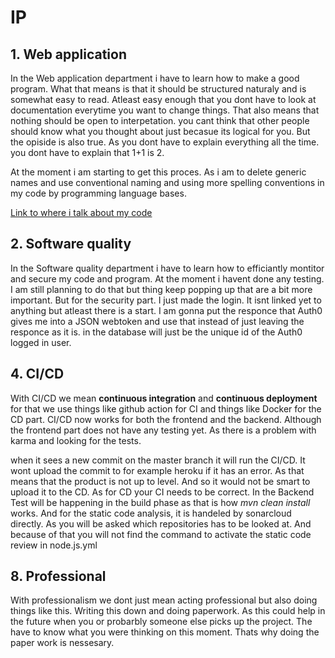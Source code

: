 # IP

## 1. Web application
In the Web application department i have to learn how to make a good program. What that means is that it should be structured naturaly and is somewhat easy to read. 
Atleast easy enough that you dont have to look at documentation everytime you want to change things.
That also means that nothing should be open to interpetation. you cant think that other people should know what you thought about just becasue its logical for you. 
But the opiside is also true. As you dont have to explain everything all the time. you dont have to explain that 1+1 is 2.

At the moment i am starting to get this proces. As i am to delete generic names and use conventional naming and using more spelling conventions in my code by programming language bases.

[Link to where i talk about my code](https://github.com/ThomasPouw/Portofolio-S3/tree/main/Project)



## 2. Software quality
In the Software quality department i have to learn how to efficiantly montitor and secure my code and program. At the moment i havent done any testing.
I am still planning to do that but thing keep popping up that are a bit more important.
But for the security part. I just made the login. It isnt linked yet to anything but atleast there is a start. I am gonna put the responce that Auth0 gives me into a JSON webtoken and use that instead of just leaving the responce as it is. 
in the database will just be the unique id of the Auth0 logged in user.

## 4. CI/CD
With CI/CD we mean **continuous integration** and **continuous deployment** for that we use things like github action for CI and things like Docker for the CD part.
CI/CD now works for both the frontend and the backend. Although the frontend part does not have any testing yet. As there is a problem with karma and looking for the tests.

when it sees a new commit on the master branch it will run the CI/CD. It wont upload the commit to for example heroku if it has an error. As that means that the product is not up to level. And so it would not be smart to upload it to the CD. As for CD your CI needs to be correct. 
In the Backend Test will be happening in the build phase as that is how *mvn clean install* works. And for the static code analysis, it is handeled by sonarcloud directly. As you will be asked which repositories has to be looked at. And because of that you will not find the command to activate the static code review in node.js.yml 

## 8. Professional 
With professionalism we dont just mean acting professional but also doing things like this. Writing this down and doing paperwork. 
As this could help in the future when you or probarbly someone else picks up the project. The have to know what you were thinking on this moment. Thats why doing the paper work is nessesary.
